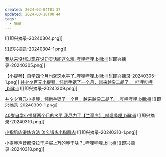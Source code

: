 ```yaml
---
created: 2024-03-04T01:37
updated: 2024-03-18T00:44
tags:
  - 摘录
---
```


![[即兴摘录-20240304.png]]

![[即兴摘录-20240304-1.png]]

[我从来没想过现在说句实话能这么难\_哔哩哔哩\_bilibili](https://www.bilibili.com/video/BV1kF4m1M773/)
![[即兴摘录-20240305.png]]

[【小提琴】自学四个月也就这水平了\_哔哩哔哩\_bilibili](https://www.bilibili.com/video/BV1Zt4y1C7iT)
![[即兴摘录-20240305-1.png]]
[并夕夕百元小提琴，纯新手锯了一个月，越来越像二胡了。\_哔哩哔哩\_bilibili](https://www.bilibili.com/video/BV1AU4y1C7Rm)
![[即兴摘录-20240309.png]]

[并夕夕百元小提琴，纯新手锯了一个月，越来越像二胡了。\_哔哩哔哩\_bilibili](https://www.bilibili.com/video/BV1AU4y1C7Rm)
![[即兴摘录-20240309-1.png]]

[40岁自学小提琴两个月的水平 我尽力了【兰亭序】\_哔哩哔哩\_bilibili](https://www.bilibili.com/video/BV19k4y1v7H5)
![[即兴摘录-20240310.png]]

[小指肌肉锻炼方法 怎么锻炼小指肌肉](http://www.360doc.com/content/22/0615/01/51584615_1036065992.shtml)
![[即兴摘录-20240310-1.png]]

[小提琴声音都没拉干净买上万的琴干啥？\_哔哩哔哩\_bilibili](https://www.bilibili.com/video/BV1qw411D7aA)
![[即兴摘录-20240318.png]]